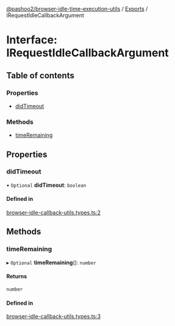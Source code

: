 [@pashoo2/browser-idle-time-execution-utils](../README.md) / [Exports](../modules.md) / IRequestIdleCallbackArgument

# Interface: IRequestIdleCallbackArgument

## Table of contents

### Properties

- [didTimeout](irequestidlecallbackargument.md#didtimeout)

### Methods

- [timeRemaining](irequestidlecallbackargument.md#timeremaining)

## Properties

### didTimeout

• `Optional` **didTimeout**: `boolean`

#### Defined in

[browser-idle-callback-utils.types.ts:2](https://github.com/pashoo2/browser-idle-time-execution-utils/blob/5a433da/src/browser-idle-callback-utils.types.ts#L2)

## Methods

### timeRemaining

▸ `Optional` **timeRemaining**(): `number`

#### Returns

`number`

#### Defined in

[browser-idle-callback-utils.types.ts:3](https://github.com/pashoo2/browser-idle-time-execution-utils/blob/5a433da/src/browser-idle-callback-utils.types.ts#L3)
